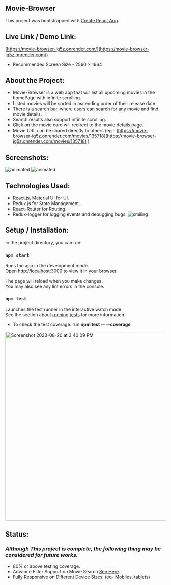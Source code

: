 ## Movie-Browser

This project was bootstrapped with [Create React App](https://github.com/facebook/create-react-app).

## Live Link / Demo Link:
[https://movie-browser-ig5z.onrender.com/](https://movie-browser-ig5z.onrender.com/)
- Recommended Screen Size - 2560 × 1664

## About the Project:

- Movie-Browser is a web app that will list all upcoming movies in the homePage with infinite scrolling.
- Listed movies will be sorted in ascending order of their release date.
- There is a search bar, where users can search for any movie and find movie details.
- Search results also support infinite scrolling.
- Click on the movie card will redirect to the movie details page.
- Movie URL can be shared directly to others (eg - [https://movie-browser-ig5z.onrender.com/movies/135718](https://movie-browser-ig5z.onrender.com/movies/135718) )

## Screenshots:

<img src="https://github.com/rohitsaw/GSIV23_ROHIT_SAW/assets/37767343/5831e8eb-6631-4e56-a88a-7161719c3814" alt="animated" />
<img src = "https://github.com/rohitsaw/GSIV23_ROHIT_SAW/assets/37767343/3dd79983-2db4-48ee-924a-39d2b8de7a6a" alt="animated"/>

## Technologies Used:
- React.js, Material UI for UI.
- Redux.js for State Management.
- React-Router for Routing.
- Redux-logger for logging events and debugging bugs. ![smiling](https://github.com/rohitsaw/GSIV23_ROHIT_SAW/assets/37767343/2c4c1cc4-6917-4539-9739-1986e996f472)
  <!-- <a href="https://www.flaticon.com/free-icons/emoji" title="emoji icons">Emoji icons created by Pixel perfect - Flaticon</a> -->

## Setup / Installation:

In the project directory, you can run:

### `npm start`

Runs the app in the development mode.\
Open [http://localhost:3000](http://localhost:3000) to view it in your browser.

The page will reload when you make changes.\
You may also see any lint errors in the console.

### `npm test`

Launches the test runner in the interactive watch mode.\
See the section about [running tests](https://facebook.github.io/create-react-app/docs/running-tests) for more information.

- To check the test coverage. run  **npm test -- --coverage**

<img width="593" alt="Screenshot 2023-08-20 at 3 40 09 PM" src="https://github.com/rohitsaw/GSIV23_ROHIT_SAW/assets/37767343/2d48a783-d67b-4ba6-a166-95673c4593dc">



## Status: 
### _Although This project is complete, the following thing may be considered for future works._
- 80% or above testing coverage.
- Advance Filter Support on Movie Search [See Here](https://developer.themoviedb.org/reference/discover-movie)
- Fully Responsive on Different Device Sizes. (eq- Mobiles, tablets)
